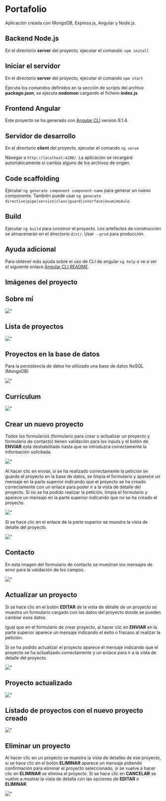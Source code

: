 # Portafolio

Aplicación creada con MongoDB, Express.js, Angular y Node.js.

## Backend Node.js

En el directorio **server** del proyecto, ejecutar el comando: `npm install`

## Iniciar el servidor

En el directorio **server** del proyecto, ejecutar el comando `npm start`

Ejecuta los comandos definidos en la sección de scripts del archivo **package.json**, se ejecuta **nodemon** cargando el fichero **index.js**

## Frontend Angular

Este proyecto se ha generado con [Angular CLI](https://github.com/angular/angular-cli) version 9.1.4.

## Servidor de desarrollo

En el directorio **client** del proyecto, ejecutar el comando `ng serve`

Navegar a `http://localhost:4200/`. La aplicación se recargará automáticamente si cambia alguno de los archivos de origen.

## Code scaffolding

Ejecutar `ng generate component component-name` para generar un nuevo componente. También puede usar `ng generate directive|pipe|service|class|guard|interface|enum|module`.

## Build

Ejecutar `ng build` para construir el proyecto. Los artefactos de construcción se almacenarán en el directorio `dist/`. Usar `--prod` para producción.

## Ayuda adicional

Para obtener más ayuda sobre el uso de CLI de angular `ng help` o ve a ver el siguiente enlace [Angular CLI README](https://github.com/angular/angular-cli/blob/master/README.md).

## Imágenes del proyecto

## Sobre mí

!["](/files/about.png)

## Lista de proyectos

!["](/files/list-projects.png)

## Proyectos en la base de datos

Para la persistencia de datos he utilizado una base de datos NoSQL (MongoDB)

!["](/files/documents.png)

## Currículum

!["](/files/curriculum.png)

## Crear un nuevo proyecto

Todos los formularios (formulario para crear o actualizar un proyecto y formulario de contacto) tienen validación para los inputs y el botón de **ENVIAR** está deshabilitado hasta que se introduzca correctamente la información solicitada. 

!["](/files/create-project.png)

Al hacer clic en enviar, si se ha realizado correctamente la petición se guarda el proyecto en la base de datos, se limpia el formulario y aparece un mensaje en la parte superior indicando que el proyecto se ha creado correctamente con un enlace para poder ir a la vista de detalle del proyecto. Si no se ha podido realizar la petición, limpia el formulario y aparece un mensaje en la parte superior indicando que no se ha creado el proyecto.

!["](/files/create-project-send.png)

Si se hace clic en el enlace de la parte superior se muestra la vista de detalle del proyecto.

!["](/files/create-project-view.png)

## Contacto

En esta imagen del formulario de contacto se muestran los mensajes de error para la validación de los campos.

!["](/files/contact-form.png)

## Actualizar un proyecto

Si se hace clic en el botón **EDITAR** de la vista de detalle de un proyecto se muestra un formulario cargado con los datos del proyecto donde se pueden cambiar esos datos.

Igual que en el formulario de crear proyecto, al hacer clic en **ENVIAR** en la parte superior aparece un mensaje indicando el éxito o fracaso al realizar la petición.

Si se ha podido actualizar el proyecto aparece el mensaje indicando que el proyecto se ha actualizado correctamente y un enlace para ir a la vista de detalle del proyecto.

!["](/files/edit-project.png)

## Proyecto actualizado

!["](/files/edit-project-view.png)

## Listado de proyectos con el nuevo proyecto creado

!["](/files/list-projects-web-gourmet.png)

## Eliminar un proyecto

Al hacer clic en un proyecto se muestra la vista de detalles de ese proyecto, si se hace clic en el botón **ELIMINAR** aparece un mensaje pidiendo confirmación para eliminar el proyecto seleccionado, si se vuelve a hacer clic en **ELIMINAR** se elimina el proyecto. Si se hace clic en **CANCELAR** se vuelve a mostrar la vista de detalla con las opciones de **EDITAR** o **ELIMINAR**.

!["](/files/cancel-delete-project.png)
